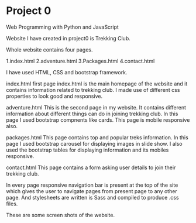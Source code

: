 # Project 0

Web Programming with Python and JavaScript

Website I have created in project0 is Trekking Club.

Whole website contains four pages.

1.index.html
2.adventure.html
3.Packages.html
4.contact.html

I have used HTML, CSS and bootstrap framework.

index.html
first page index.html is the main homepage of the website and it contains information related to trekking club.
I made use of different css properties to look good and responsive.

adventure.html
This is the second page in my website. It contains different information about different things can do in joining
trekking club. In this page I used bootstrap compnents like cards. This page is mobile responsive also.

packages.html
This page contains top and popular treks information. In this page I used bootstrap carousel for displaying images in slide show. I also used the
bootstrap tables for displaying information and its mobiles responsive.

contact.html
This page contains a form asking user details to join their trekking club.

In every page responsive navigation bar is present at the top of the site which gives the user to navigate pages from present page to any other page. And stylesheets are written is Sass and compiled to produce .css files.

These are some screen shots of the website.

